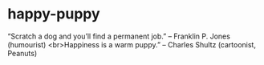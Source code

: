 # happy-puppy
“Scratch a dog and you’ll find a permanent job.” – Franklin P. Jones (humourist) &lt;br>Happiness is a warm puppy.” – Charles Shultz (cartoonist, Peanuts)
